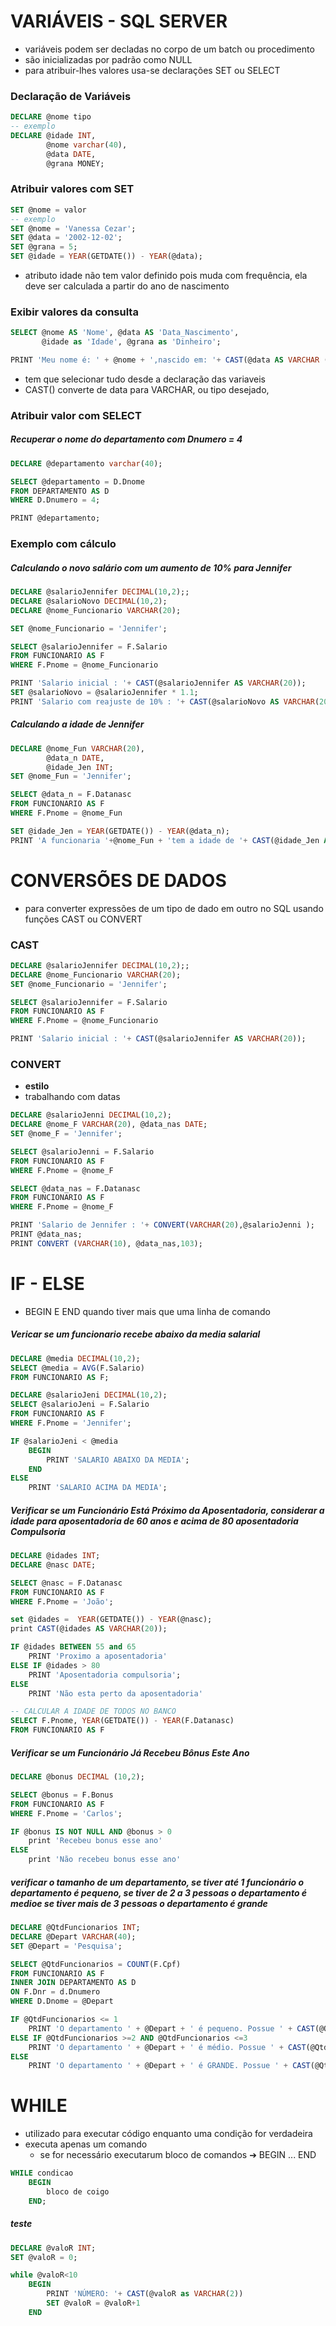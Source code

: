 # VARIÁVEIS - SQL SERVER
- variáveis podem ser decladas no corpo de um batch ou procedimento
- são inicializadas por padrão como NULL
- para atribuir-lhes valores usa-se declarações SET ou SELECT
### Declaração de Variáveis
```sql
DECLARE @nome tipo
-- exemplo
DECLARE @idade INT,
        @nome varchar(40),
        @data DATE,
        @grana MONEY;
```
### Atribuir valores com SET
```sql
SET @nome = valor
-- exemplo
SET @nome = 'Vanessa Cezar';
SET @data = '2002-12-02';
SET @grana = 5;
SET @idade = YEAR(GETDATE()) - YEAR(@data);   
```
* atributo idade não tem valor definido pois muda com frequência, ela deve ser calculada a partir do ano de nascimento

### Exibir valores da consulta 
```sql
SELECT @nome AS 'Nome', @data AS 'Data_Nascimento',
	   @idade as 'Idade', @grana as 'Dinheiro';

PRINT 'Meu nome é: ' + @nome + ',nascido em: '+ CAST(@data AS VARCHAR (11));
```
* tem que selecionar tudo desde a declaração das variaveis
* CAST() converte de data para VARCHAR, ou tipo desejado,

### Atribuir valor com SELECT
##### Recuperar o nome do departamento com Dnumero = 4
```sql
DECLARE @departamento varchar(40);

SELECT @departamento = D.Dnome
FROM DEPARTAMENTO AS D
WHERE D.Dnumero = 4;

PRINT @departamento;
```
### Exemplo com cálculo
##### Calculando o novo salário com um aumento de 10% para Jennifer
```sql
DECLARE @salarioJennifer DECIMAL(10,2);;
DECLARE @salarioNovo DECIMAL(10,2);
DECLARE @nome_Funcionario VARCHAR(20);

SET @nome_Funcionario = 'Jennifer';

SELECT @salarioJennifer = F.Salario
FROM FUNCIONARIO AS F
WHERE F.Pnome = @nome_Funcionario

PRINT 'Salario inicial : '+ CAST(@salarioJennifer AS VARCHAR(20));
SET @salarioNovo = @salarioJennifer * 1.1;
PRINT 'Salario com reajuste de 10% : '+ CAST(@salarioNovo AS VARCHAR(20));
```
##### Calculando a idade de Jennifer
```sql
DECLARE @nome_Fun VARCHAR(20),
		@data_n DATE,
		@idade_Jen INT;
SET @nome_Fun = 'Jennifer';

SELECT @data_n = F.Datanasc
FROM FUNCIONARIO AS F
WHERE F.Pnome = @nome_Fun

SET @idade_Jen = YEAR(GETDATE()) - YEAR(@data_n);
PRINT 'A funcionaria '+@nome_Fun + 'tem a idade de '+ CAST(@idade_Jen AS VARCHAR(20)) + ' idade';
```

# CONVERSÕES DE DADOS
- para converter expressões de um tipo de dado em outro no SQL usando funções CAST ou CONVERT
### CAST
```sql
DECLARE @salarioJennifer DECIMAL(10,2);;
DECLARE @nome_Funcionario VARCHAR(20);
SET @nome_Funcionario = 'Jennifer';

SELECT @salarioJennifer = F.Salario
FROM FUNCIONARIO AS F
WHERE F.Pnome = @nome_Funcionario

PRINT 'Salario inicial : '+ CAST(@salarioJennifer AS VARCHAR(20));
```
### CONVERT
- **estilo**
- trabalhando com datas
```sql
DECLARE @salarioJenni DECIMAL(10,2);
DECLARE @nome_F VARCHAR(20), @data_nas DATE;
SET @nome_F = 'Jennifer';

SELECT @salarioJenni = F.Salario
FROM FUNCIONARIO AS F
WHERE F.Pnome = @nome_F

SELECT @data_nas = F.Datanasc
FROM FUNCIONARIO AS F
WHERE F.Pnome = @nome_F

PRINT 'Salario de Jennifer : '+ CONVERT(VARCHAR(20),@salarioJenni );
PRINT @data_nas;
PRINT CONVERT (VARCHAR(10), @data_nas,103);
```
# IF - ELSE
- BEGIN E END quando tiver mais que uma linha de comando
##### Vericar se um funcionario recebe abaixo da media salarial
```sql
DECLARE @media DECIMAL(10,2);
SELECT @media = AVG(F.Salario)
FROM FUNCIONARIO AS F;

DECLARE @salarioJeni DECIMAL(10,2);
SELECT @salarioJeni = F.Salario
FROM FUNCIONARIO AS F
WHERE F.Pnome = 'Jennifer';

IF @salarioJeni < @media
	BEGIN
		PRINT 'SALARIO ABAIXO DA MEDIA';
	END
ELSE
	PRINT 'SALARIO ACIMA DA MEDIA';
```
##### Verificar se um Funcionário Está Próximo da Aposentadoria, considerar a idade para aposentadoria de 60 anos e acima de 80 aposentadoria Compulsoria
```sql
DECLARE @idades INT;
DECLARE @nasc DATE;

SELECT @nasc = F.Datanasc
FROM FUNCIONARIO AS F
WHERE F.Pnome = 'João';

set @idades =  YEAR(GETDATE()) - YEAR(@nasc);
print CAST(@idades AS VARCHAR(20));

IF @idades BETWEEN 55 and 65
	PRINT 'Proximo a aposentadoria'
ELSE IF @idades > 80
	PRINT 'Aposentadoria compulsoria';
ELSE 
	PRINT 'Não esta perto da aposentadoria'

-- CALCULAR A IDADE DE TODOS NO BANCO
SELECT F.Pnome, YEAR(GETDATE()) - YEAR(F.Datanasc)
FROM FUNCIONARIO AS F
```
##### Verificar se um Funcionário Já Recebeu Bônus Este Ano
```sql
DECLARE @bonus DECIMAL (10,2);

SELECT @bonus = F.Bonus
FROM FUNCIONARIO AS F
WHERE F.Pnome = 'Carlos';

IF @bonus IS NOT NULL AND @bonus > 0
	print 'Recebeu bonus esse ano'
ELSE
	print 'Não recebeu bonus esse ano'

```
##### verificar o tamanho de um departamento, se tiver até 1 funcionário o departamento é pequeno, se tiver de 2 a 3 pessoas o departamento é medioe se tiver mais de 3 pessoas o departamento é grande
```sql
DECLARE @QtdFuncionarios INT;
DECLARE @Depart VARCHAR(40);
SET @Depart = 'Pesquisa';

SELECT @QtdFuncionarios = COUNT(F.Cpf)
FROM FUNCIONARIO AS F
INNER JOIN DEPARTAMENTO AS D
ON F.Dnr = d.Dnumero
WHERE D.Dnome = @Depart

IF @QtdFuncionarios <= 1
	PRINT 'O departamento ' + @Depart + ' é pequeno. Possue ' + CAST(@QtdFuncionarios AS VARCHAR(20)) +' funcionarios'
ELSE IF @QtdFuncionarios >=2 AND @QtdFuncionarios <=3
	PRINT 'O departamento ' + @Depart + ' é médio. Possue ' + CAST(@QtdFuncionarios AS VARCHAR(20)) +' funcionarios'
ELSE
	PRINT 'O departamento ' + @Depart + ' é GRANDE. Possue ' + CAST(@QtdFuncionarios AS VARCHAR(20)) +' funcionarios'

```
# WHILE
- utilizado para executar código enquanto uma condição for verdadeira
- executa apenas um comando
	- se for necessário executarum bloco de comandos ➔ BEGIN ... END 
```sql
WHILE condicao
	BEGIN
		bloco de coigo
	END;
```
##### teste
```sql
DECLARE @valoR INT;
SET @valoR = 0;

while @valoR<10
	BEGIN
		PRINT 'NÚMERO: '+ CAST(@valoR as VARCHAR(2))
		SET @valoR = @valoR+1
	END

```

